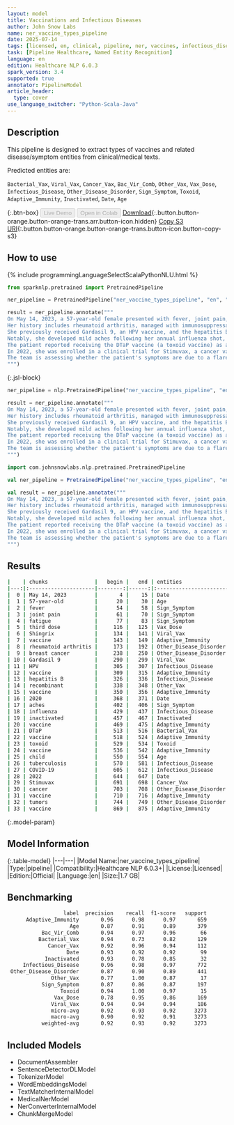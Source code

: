 ```yaml
---
layout: model
title: Vaccinations and Infectious Diseases
author: John Snow Labs
name: ner_vaccine_types_pipeline
date: 2025-07-14
tags: [licensed, en, clinical, pipeline, ner, vaccines, infectious_diseases]
task: [Pipeline Healthcare, Named Entity Recognition]
language: en
edition: Healthcare NLP 6.0.3
spark_version: 3.4
supported: true
annotator: PipelineModel
article_header:
  type: cover
use_language_switcher: "Python-Scala-Java"
---
```


## Description

This pipeline is designed to extract types of vaccines and related disease/symptom entities from clinical/medical texts.

Predicted entities are:

`Bacterial_Vax`, `Viral_Vax`, `Cancer_Vax`, `Bac_Vir_Comb`, `Other_Vax`, `Vax_Dose`, `Infectious_Disease`, `Other_Disease_Disorder`, `Sign_Symptom`, `Toxoid`, `Adaptive_Immunity`, `Inactivated`, `Date`, `Age`


{:.btn-box}
<button class="button button-orange" disabled>Live Demo</button>
<button class="button button-orange" disabled>Open in Colab</button>
[Download](https://s3.amazonaws.com/auxdata.johnsnowlabs.com/clinical/models/ner_vaccine_types_pipeline_en_6.0.3_3.4_1752516272515.zip){:.button.button-orange.button-orange-trans.arr.button-icon.hidden}
[Copy S3 URI](s3://auxdata.johnsnowlabs.com/clinical/models/ner_vaccine_types_pipeline_en_6.0.3_3.4_1752516272515.zip){:.button.button-orange.button-orange-trans.button-icon.button-copy-s3}

## How to use



<div class="tabs-box" markdown="1">
{% include programmingLanguageSelectScalaPythonNLU.html %}
  
```python
from sparknlp.pretrained import PretrainedPipeline

ner_pipeline = PretrainedPipeline("ner_vaccine_types_pipeline", "en", "clinical/models")

result = ner_pipeline.annotate("""
On May 14, 2023, a 57-year-old female presented with fever, joint pain, and fatigue three days after receiving her third dose of the Shingrix vaccine.
Her history includes rheumatoid arthritis, managed with immunosuppressants, and prior breast cancer in remission.
She previously received Gardasil 9, an HPV vaccine, and the hepatitis B recombinant vaccine series in 2020.
Notably, she developed mild aches following her annual influenza shot, which is an inactivated vaccine.
The patient reported receiving the DTaP vaccine (a toxoid vaccine) as a child. She also had tuberculosis as a teenager and had COVID-19 twice during the pandemic.
In 2022, she was enrolled in a clinical trial for Stimuvax, a cancer vaccine targeting MUC1-expressing tumors.
The team is assessing whether the patient's symptoms are due to a flare in her autoimmune disease or a delayed viral vaccine reaction.
""")
```

{:.jsl-block}
```python
ner_pipeline = nlp.PretrainedPipeline("ner_vaccine_types_pipeline", "en", "clinical/models")

result = ner_pipeline.annotate("""
On May 14, 2023, a 57-year-old female presented with fever, joint pain, and fatigue three days after receiving her third dose of the Shingrix vaccine.
Her history includes rheumatoid arthritis, managed with immunosuppressants, and prior breast cancer in remission.
She previously received Gardasil 9, an HPV vaccine, and the hepatitis B recombinant vaccine series in 2020.
Notably, she developed mild aches following her annual influenza shot, which is an inactivated vaccine.
The patient reported receiving the DTaP vaccine (a toxoid vaccine) as a child. She also had tuberculosis as a teenager and had COVID-19 twice during the pandemic.
In 2022, she was enrolled in a clinical trial for Stimuvax, a cancer vaccine targeting MUC1-expressing tumors.
The team is assessing whether the patient's symptoms are due to a flare in her autoimmune disease or a delayed viral vaccine reaction.
""")
```

```scala
import com.johnsnowlabs.nlp.pretrained.PretrainedPipeline

val ner_pipeline = PretrainedPipeline("ner_vaccine_types_pipeline", "en", "clinical/models")

val result = ner_pipeline.annotate("""
On May 14, 2023, a 57-year-old female presented with fever, joint pain, and fatigue three days after receiving her third dose of the Shingrix vaccine.
Her history includes rheumatoid arthritis, managed with immunosuppressants, and prior breast cancer in remission.
She previously received Gardasil 9, an HPV vaccine, and the hepatitis B recombinant vaccine series in 2020.
Notably, she developed mild aches following her annual influenza shot, which is an inactivated vaccine.
The patient reported receiving the DTaP vaccine (a toxoid vaccine) as a child. She also had tuberculosis as a teenager and had COVID-19 twice during the pandemic.
In 2022, she was enrolled in a clinical trial for Stimuvax, a cancer vaccine targeting MUC1-expressing tumors.
The team is assessing whether the patient's symptoms are due to a flare in her autoimmune disease or a delayed viral vaccine reaction.
""")
```
</div>

## Results

```bash
|    | chunks               |   begin |   end | entities               |
|---:|:---------------------|--------:|------:|:-----------------------|
|  0 | May 14, 2023         |       4 |    15 | Date                   |
|  1 | 57-year-old          |      20 |    30 | Age                    |
|  2 | fever                |      54 |    58 | Sign_Symptom           |
|  3 | joint pain           |      61 |    70 | Sign_Symptom           |
|  4 | fatigue              |      77 |    83 | Sign_Symptom           |
|  5 | third dose           |     116 |   125 | Vax_Dose               |
|  6 | Shingrix             |     134 |   141 | Viral_Vax              |
|  7 | vaccine              |     143 |   149 | Adaptive_Immunity      |
|  8 | rheumatoid arthritis |     173 |   192 | Other_Disease_Disorder |
|  9 | breast cancer        |     238 |   250 | Other_Disease_Disorder |
| 10 | Gardasil 9           |     290 |   299 | Viral_Vax              |
| 11 | HPV                  |     305 |   307 | Infectious_Disease     |
| 12 | vaccine              |     309 |   315 | Adaptive_Immunity      |
| 13 | hepatitis B          |     326 |   336 | Infectious_Disease     |
| 14 | recombinant          |     338 |   348 | Other_Vax              |
| 15 | vaccine              |     350 |   356 | Adaptive_Immunity      |
| 16 | 2020                 |     368 |   371 | Date                   |
| 17 | aches                |     402 |   406 | Sign_Symptom           |
| 18 | influenza            |     429 |   437 | Infectious_Disease     |
| 19 | inactivated          |     457 |   467 | Inactivated            |
| 20 | vaccine              |     469 |   475 | Adaptive_Immunity      |
| 21 | DTaP                 |     513 |   516 | Bacterial_Vax          |
| 22 | vaccine              |     518 |   524 | Adaptive_Immunity      |
| 23 | toxoid               |     529 |   534 | Toxoid                 |
| 24 | vaccine              |     536 |   542 | Adaptive_Immunity      |
| 25 | child                |     550 |   554 | Age                    |
| 26 | tuberculosis         |     570 |   581 | Infectious_Disease     |
| 27 | COVID-19             |     605 |   612 | Infectious_Disease     |
| 28 | 2022                 |     644 |   647 | Date                   |
| 29 | Stimuvax             |     691 |   698 | Cancer_Vax             |
| 30 | cancer               |     703 |   708 | Other_Disease_Disorder |
| 31 | vaccine              |     710 |   716 | Adaptive_Immunity      |
| 32 | tumors               |     744 |   749 | Other_Disease_Disorder |
| 33 | vaccine              |     869 |   875 | Adaptive_Immunity      |
```

{:.model-param}
## Model Information

{:.table-model}
|---|---|
|Model Name:|ner_vaccine_types_pipeline|
|Type:|pipeline|
|Compatibility:|Healthcare NLP 6.0.3+|
|License:|Licensed|
|Edition:|Official|
|Language:|en|
|Size:|1.7 GB|


## Benchmarking

```bash
                  label  precision    recall  f1-score   support
      Adaptive_Immunity       0.96      0.98      0.97       659
                    Age       0.87      0.91      0.89       379
           Bac_Vir_Comb       0.94      0.97      0.96        66
          Bacterial_Vax       0.94      0.73      0.82       129
             Cancer_Vax       0.92      0.96      0.94       112
                   Date       0.93      0.92      0.92        99
            Inactivated       0.93      0.78      0.85        32
     Infectious_Disease       0.96      0.98      0.97       772
 Other_Disease_Disorder       0.87      0.90      0.89       441
              Other_Vax       0.77      1.00      0.87        17
           Sign_Symptom       0.87      0.86      0.87       197
                 Toxoid       0.94      1.00      0.97        15
               Vax_Dose       0.78      0.95      0.86       169
              Viral_Vax       0.94      0.94      0.94       186
              micro-avg       0.92      0.93      0.92      3273
              macro-avg       0.90      0.92      0.91      3273
           weighted-avg       0.92      0.93      0.92      3273

```

## Included Models

- DocumentAssembler
- SentenceDetectorDLModel
- TokenizerModel
- WordEmbeddingsModel
- TextMatcherInternalModel
- MedicalNerModel
- NerConverterInternalModel
- ChunkMergeModel
